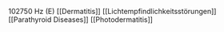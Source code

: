102750 Hz (E)
[[Dermatitis]]
[[Lichtempfindlichkeitsstörungen]]
[[Parathyroid Diseases]]
[[Photodermatitis]]